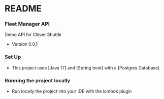 # README #

### Fleet Manager API ###

Demo API for Clever Shuttle

* Version 0.0.1

### Set Up ###
* This project uses [Java 17] and [Spring boot] with a [Postgres Database]

### Running the project locally ###
* Run locally the project into your IDE with the lombok plugin

[//]: # (* more instructions to come TODO )
